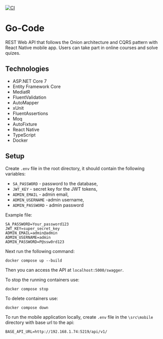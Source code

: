 [![CI](https://github.com/wiktoriakeller/go-code/actions/workflows/ci.yml/badge.svg)](https://github.com/wiktoriakeller/go-code/actions/workflows/ci.yml)

# Go-Code

REST Web API that follows the Onion architecture and CQRS pattern with React Native mobile app. Users can take part in online courses and solve quizes.

## Technologies

- ASP.NET Core 7
- Entity Framework Core
- MediatR
- FluentValidation
- AutoMapper
- xUnit
- FluentAssertions
- Moq
- AutoFixture
- React Native
- TypeScript
- Docker

## Setup

Create `.env` file in the root directory, it should contain the following variables:

- `SA_PASSWORD` - password to the database,
- `JWT_KEY` - secret key for the JWT tokens,
- `ADMIN_EMAIL` - admin email,
- `ADMIN_USERNAME` -admin username,
- `ADMIN_PASSWORD` - admin password

Example file:

```
SA_PASSWORD=Your_password123
JWT_KEY=super_secret_key
ADMIN_EMAIL=admin@admin
ADMIN_USERNAME=admin
ADMIN_PASSWORD=P@ssw0rd123
```

Next run the following command:

```
docker compose up --build
```

Then you can access the API at `localhost:5000/swagger`.

To stop the running containers use:

```
docker compose stop
```

To delete containers use:

```
docker compose down
```

To run the mobile application locally, create `.env` file in the `\src\mobile` directory with base url to the api:

```
BASE_API_URL=http://192.168.1.74:5219/api/v1/
```
